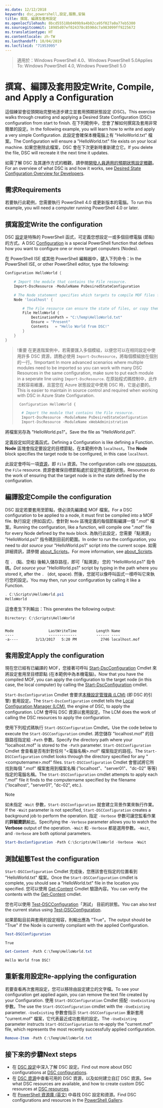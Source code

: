 ```yaml
---
ms.date: 12/12/2018
keywords: dsc,powershell,設定,服務,安裝
title: 撰寫、編譯及套用設定
ms.openlocfilehash: 8bcd55518b0409b9a4b02ca95f027a0a77eb5300
ms.sourcegitcommit: 18985d07ef024378c8590dc7a983099ff9225672
ms.translationtype: HT
ms.contentlocale: zh-TW
ms.lasthandoff: 10/04/2019
ms.locfileid: "71953995"
---
```

> <span data-ttu-id="730c0-103">適用於：Windows PowerShell 4.0、Windows PowerShell 5.0</span><span class="sxs-lookup"><span data-stu-id="730c0-103">Applies To: Windows PowerShell 4.0, Windows PowerShell 5.0</span></span>

# <a name="write-compile-and-apply-a-configuration"></a><span data-ttu-id="730c0-104">撰寫、編譯及套用設定</span><span class="sxs-lookup"><span data-stu-id="730c0-104">Write, Compile, and Apply a Configuration</span></span>

<span data-ttu-id="730c0-105">這個練習會從頭開始完整地逐步建立並套用預期狀態設定 (DSC)。</span><span class="sxs-lookup"><span data-stu-id="730c0-105">This exercise walks through creating and applying a Desired State Configuration (DSC) configuration from start to finish.</span></span>
<span data-ttu-id="730c0-106">在下列範例中，您會了解如何撰寫及套用非常簡單的設定。</span><span class="sxs-lookup"><span data-stu-id="730c0-106">In the following example, you will learn how to write and apply a very simple Configuration.</span></span> <span data-ttu-id="730c0-107">此設定會確保本機電腦上有 "HelloWorld.txt" 檔案。</span><span class="sxs-lookup"><span data-stu-id="730c0-107">The Configuration will ensure a "HelloWorld.txt" file exists on your local machine.</span></span> <span data-ttu-id="730c0-108">如果您刪除此檔案，DSC 會在下次更新時重新建立它。</span><span class="sxs-lookup"><span data-stu-id="730c0-108">If you delete the file, DSC will recreate it the next time it updates.</span></span>

<span data-ttu-id="730c0-109">如需了解 DSC 及其運作方式的概觀，請參閱[開發人員適用的預期狀態設定概觀](../overview/overview.md)。</span><span class="sxs-lookup"><span data-stu-id="730c0-109">For an overview of what DSC is and how it works, see [Desired State Configuration Overview for Developers](../overview/overview.md).</span></span>

## <a name="requirements"></a><span data-ttu-id="730c0-110">需求</span><span class="sxs-lookup"><span data-stu-id="730c0-110">Requirements</span></span>

<span data-ttu-id="730c0-111">若要執行此範例，您需要執行 PowerShell 4.0 或更新版本的電腦。</span><span class="sxs-lookup"><span data-stu-id="730c0-111">To run this example, you will need a computer running PowerShell 4.0 or later.</span></span>

## <a name="write-the-configuration"></a><span data-ttu-id="730c0-112">撰寫設定</span><span class="sxs-lookup"><span data-stu-id="730c0-112">Write the configuration</span></span>

<span data-ttu-id="730c0-113">DSC [設定](configurations.md)是特殊的 PowerShell 函式，可定義您想設定一或多個目標電腦 (節點) 的方式。</span><span class="sxs-lookup"><span data-stu-id="730c0-113">A DSC [Configuration](configurations.md) is a special PowerShell function that defines how you want to configure one or more target computers (Nodes).</span></span>

<span data-ttu-id="730c0-114">在 PowerShell ISE 或其他 PowerShell 編輯器中，鍵入下列命令：</span><span class="sxs-lookup"><span data-stu-id="730c0-114">In the PowerShell ISE, or other PowerShell editor, type the following:</span></span>

```powershell
Configuration HelloWorld {

    # Import the module that contains the File resource.
    Import-DscResource -ModuleName PsDesiredStateConfiguration

    # The Node statement specifies which targets to compile MOF files for, when this configuration is executed.
    Node 'localhost' {

        # The File resource can ensure the state of files, or copy them from a source to a destination with persistent updates.
        File HelloWorld {
            DestinationPath = "C:\Temp\HelloWorld.txt"
            Ensure = "Present"
            Contents   = "Hello World from DSC!"
        }
    }
}
```

> <span data-ttu-id="730c0-115">!重要 在更進階案例中，若需要匯入多個模組，以便您可以在相同設定中使用許多 DSC 資源，請務必使用 `Import-DscResource`，將每個模組放在個別的一行。</span><span class="sxs-lookup"><span data-stu-id="730c0-115">!Important In more advanced scenarios where multiple modules need to be imported so you can work with many DSC Resources in the same configuration, make sure to put each module in a seperate line using `Import-DscResource`.</span></span>
> <span data-ttu-id="730c0-116">在原始程式碼控制中，此作法較容易維護，且當您在 Azure 狀態設定中使用 DSC 時，它是必要的。</span><span class="sxs-lookup"><span data-stu-id="730c0-116">This is easier to maintain in source control and required when working with DSC in Azure State Configuration.</span></span>
>
> ```powershell
>  Configuration HelloWorld {
>
>   # Import the module that contains the File resource.
>   Import-DscResource -ModuleName PsDesiredStateConfiguration
>   Import-DscResource -ModuleName xWebAdministration
>
> ```

<span data-ttu-id="730c0-117">將檔案另存為 "HelloWorld.ps1"。</span><span class="sxs-lookup"><span data-stu-id="730c0-117">Save the file as "HelloWorld.ps1".</span></span>

<span data-ttu-id="730c0-118">定義設定如同定義函式。</span><span class="sxs-lookup"><span data-stu-id="730c0-118">Defining a Configuration is like defining a Function.</span></span> <span data-ttu-id="730c0-119">**Node** 區塊會指定要設定的目標節點，在本範例中為 `localhost`。</span><span class="sxs-lookup"><span data-stu-id="730c0-119">The **Node** block specifies the target node to be configured, in this case `localhost`.</span></span>

<span data-ttu-id="730c0-120">此設定會呼叫一項[資源](../resources/resources.md)，即 `File` 資源。</span><span class="sxs-lookup"><span data-stu-id="730c0-120">The configuration calls one [resources](../resources/resources.md), the `File` resource.</span></span> <span data-ttu-id="730c0-121">資源會確保目標節點處於設定所定義的狀態。</span><span class="sxs-lookup"><span data-stu-id="730c0-121">Resources do the work of ensuring that the target node is in the state defined by the configuration.</span></span>

## <a name="compile-the-configuration"></a><span data-ttu-id="730c0-122">編譯設定</span><span class="sxs-lookup"><span data-stu-id="730c0-122">Compile the configuration</span></span>

<span data-ttu-id="730c0-123">DSC 設定若要套用至節點，便必須先編譯成 MOF 檔案。</span><span class="sxs-lookup"><span data-stu-id="730c0-123">For a DSC configuration to be applied to a node, it must first be compiled into a MOF file.</span></span>
<span data-ttu-id="730c0-124">執行設定 (例如函式)，會針對 `Node` 區塊定義的每個節點編譯一個 ".mof" 檔案。</span><span class="sxs-lookup"><span data-stu-id="730c0-124">Running the configuration, like a function, will compile one ".mof" file for every Node defined by the `Node` block.</span></span>
<span data-ttu-id="730c0-125">為執行此設定，您需要「點溯源」  "HelloWorld.ps1" 指令碼到目前的範圍。</span><span class="sxs-lookup"><span data-stu-id="730c0-125">In order to run the configuration, you need to *dot source* your "HelloWorld.ps1" script into the current scope.</span></span>
<span data-ttu-id="730c0-126">如需詳細資訊，請參閱 [about_Scripts](/powershell/module/microsoft.powershell.core/about/about_scripts?view=powershell-6#script-scope-and-dot-sourcing)。</span><span class="sxs-lookup"><span data-stu-id="730c0-126">For more information, see [about_Scripts](/powershell/module/microsoft.powershell.core/about/about_scripts?view=powershell-6#script-scope-and-dot-sourcing).</span></span>

<!-- markdownlint-disable MD038 -->
<span data-ttu-id="730c0-127">在 `. ` (點、空格) 後輸入儲存路徑，即可「點溯源」  您的 "HelloWorld.ps1" 指令碼。</span><span class="sxs-lookup"><span data-stu-id="730c0-127">*Dot source* your "HelloWorld.ps1" script by typing in the path where you stored it, after the `. ` (dot, space).</span></span> <span data-ttu-id="730c0-128">然後，您就可以像呼叫函式一樣呼叫它來執行您的設定。</span><span class="sxs-lookup"><span data-stu-id="730c0-128">You may then, run your configuration by calling it like a Function.</span></span>
<!-- markdownlint-enable MD038 -->

```powershell
. C:\Scripts\HelloWorld.ps1
HelloWorld
```

<span data-ttu-id="730c0-129">這會產生下列輸出：</span><span class="sxs-lookup"><span data-stu-id="730c0-129">This generates the following output:</span></span>

```output
Directory: C:\Scripts\HelloWorld


Mode                LastWriteTime         Length Name
----                -------------         ------ ----
-a----        3/13/2017   5:20 PM           2746 localhost.mof
```

## <a name="apply-the-configuration"></a><span data-ttu-id="730c0-130">套用設定</span><span class="sxs-lookup"><span data-stu-id="730c0-130">Apply the configuration</span></span>

<span data-ttu-id="730c0-131">現在您已經有已編譯的 MOF，您接著可呼叫 [Start-DscConfiguration](/powershell/module/psdesiredstateconfiguration/start-dscconfiguration) Cmdlet 來將設定套用至目標節點 (在本範例中為本機電腦)。</span><span class="sxs-lookup"><span data-stu-id="730c0-131">Now that you have the compiled MOF, you can apply the configuration to the target node (in this case, the local computer) by calling the [Start-DscConfiguration](/powershell/module/psdesiredstateconfiguration/start-dscconfiguration) cmdlet.</span></span>

<span data-ttu-id="730c0-132">`Start-DscConfiguration` Cmdlet 會要求[本機設定管理員 (LCM)](../managing-nodes/metaConfig.md) (即 DSC 的引擎) 套用設定。</span><span class="sxs-lookup"><span data-stu-id="730c0-132">The `Start-DscConfiguration` cmdlet tells the [Local Configuration Manager (LCM)](../managing-nodes/metaConfig.md), the engine of DSC, to apply the configuration.</span></span>
<span data-ttu-id="730c0-133">LCM 會呼叫 DSC 資源以套用設定。</span><span class="sxs-lookup"><span data-stu-id="730c0-133">The LCM does the work of calling the DSC resources to apply the configuration.</span></span>

<span data-ttu-id="730c0-134">使用下列程式碼執行 `Start-DSCConfiguration` Cmdlet。</span><span class="sxs-lookup"><span data-stu-id="730c0-134">Use the code below to execute the `Start-DSCConfiguration` cmdlet.</span></span> <span data-ttu-id="730c0-135">將您儲存 "localhost.mof" 的目錄路徑指定給 `-Path` 參數。</span><span class="sxs-lookup"><span data-stu-id="730c0-135">Specify the directory path where your "localhost.mof" is stored to the `-Path` parameter.</span></span> <span data-ttu-id="730c0-136">`Start-DSCConfiguration` Cmdlet 會查看是否有針對任何 "\<電腦名稱\>.mof" 檔案指定的路徑。</span><span class="sxs-lookup"><span data-stu-id="730c0-136">The `Start-DSCConfiguration` cmdlet looks through the directory specified for any "\<computername\>.mof" files.</span></span> <span data-ttu-id="730c0-137">`Start-DSCConfiguration` Cmdlet 會嘗試將它所找到每個 ".mof" 檔案套用到檔案名稱 ("localhost"、"server01"、"dc-02" 等等) 指定的電腦名稱。</span><span class="sxs-lookup"><span data-stu-id="730c0-137">The `Start-DSCConfiguration` cmdlet attempts to apply each ".mof" file it finds to the computername specified by the filename ("localhost", "server01", "dc-02", etc.).</span></span>

> [!NOTE]
> <span data-ttu-id="730c0-138">如未指定 `-Wait` 參數，`Start-DSCConfiguration` 就會建立背景作業來執行作業。</span><span class="sxs-lookup"><span data-stu-id="730c0-138">If the `-Wait` parameter is not specified, `Start-DSCConfiguration` creates a background job to perform the operation.</span></span> <span data-ttu-id="730c0-139">指定 `-Verbose` 參數可讓您監看作業的**詳細資訊**輸出。</span><span class="sxs-lookup"><span data-stu-id="730c0-139">Specifying the `-Verbose` parameter allows you to watch the **Verbose** output of the operation.</span></span> <span data-ttu-id="730c0-140">`-Wait` 和 `-Verbose` 都是選用參數。</span><span class="sxs-lookup"><span data-stu-id="730c0-140">`-Wait`, and `-Verbose` are both optional parameters.</span></span>

```powershell
Start-DscConfiguration -Path C:\Scripts\HelloWorld -Verbose -Wait
```

## <a name="test-the-configuration"></a><span data-ttu-id="730c0-141">測試組態</span><span class="sxs-lookup"><span data-stu-id="730c0-141">Test the configuration</span></span>

<span data-ttu-id="730c0-142">`Start-DSCConfiguration` Cmdlet 完成後，您應該會在指定的位置看到 "HelloWorld.txt" 檔案。</span><span class="sxs-lookup"><span data-stu-id="730c0-142">Once the `Start-DSCConfiguration` cmdlet is complete, you should see a "HelloWorld.txt" file in the location you specified.</span></span> <span data-ttu-id="730c0-143">您可以使用 [Get-Content](/powershell/module/microsoft.powershell.management/get-content) Cmdlet 驗證內容。</span><span class="sxs-lookup"><span data-stu-id="730c0-143">You can verify the contents with the [Get-Content](/powershell/module/microsoft.powershell.management/get-content) cmdlet.</span></span>

<span data-ttu-id="730c0-144">您也可以使用 [Test-DSCConfiguration](/powershell/module/psdesiredstateconfiguration/Test-DSCConfiguration)「測試」  目前的狀態。</span><span class="sxs-lookup"><span data-stu-id="730c0-144">You can also *test* the current status using [Test-DSCConfiguration](/powershell/module/psdesiredstateconfiguration/Test-DSCConfiguration).</span></span>

<span data-ttu-id="730c0-145">如果節點目前與套用的設定相容，則輸出應為 "True"。</span><span class="sxs-lookup"><span data-stu-id="730c0-145">The output should be "True" if the Node is currently compliant with the applied Configuration.</span></span>

```powershell
Test-DSCConfiguration
```

```output
True
```

```powershell
Get-Content -Path C:\Temp\HelloWorld.txt
```

```output
Hello World from DSC!
```

## <a name="re-applying-the-configuration"></a><span data-ttu-id="730c0-146">重新套用設定</span><span class="sxs-lookup"><span data-stu-id="730c0-146">Re-applying the configuration</span></span>

<span data-ttu-id="730c0-147">若要查看再次套用設定，您可以移除由設定建立的文字檔。</span><span class="sxs-lookup"><span data-stu-id="730c0-147">To see your configuration get applied again, you can remove the text file created by your Configuration.</span></span> <span data-ttu-id="730c0-148">使用 `Start-DSCConfiguration` Cmdlet 搭配 `-UseExisting` 參數。</span><span class="sxs-lookup"><span data-stu-id="730c0-148">The use the `Start-DSCConfiguration` cmdlet with the `-UseExisting` parameter.</span></span> <span data-ttu-id="730c0-149">`-UseExisting` 參數會指示 `Start-DSCConfiguration` 重新套用 "current.mof" 檔案，它代表最近成功套用的設定。</span><span class="sxs-lookup"><span data-stu-id="730c0-149">The `-UseExisting` parameter instructs `Start-DSCConfiguration` to re-apply the "current.mof" file, which represents the most recently successfully applied configuration.</span></span>

```powershell
Remove-Item -Path C:\Temp\HelloWorld.txt
```

## <a name="next-steps"></a><span data-ttu-id="730c0-150">接下來的步驟</span><span class="sxs-lookup"><span data-stu-id="730c0-150">Next steps</span></span>

- <span data-ttu-id="730c0-151">在 [DSC 設定](configurations.md)中深入了解 DSC 設定。</span><span class="sxs-lookup"><span data-stu-id="730c0-151">Find out more about DSC configurations at [DSC configurations](configurations.md).</span></span>
- <span data-ttu-id="730c0-152">在 [DSC 資源](../resources/resources.md)中查看可用的 DSC 資源，以及如何建立自訂 DSC 資源。</span><span class="sxs-lookup"><span data-stu-id="730c0-152">See what DSC resources are available, and how to create custom DSC resources at [DSC resources](../resources/resources.md).</span></span>
- <span data-ttu-id="730c0-153">在 [PowerShell 資源庫 (英文)](https://www.powershellgallery.com/) 中尋找 DSC 設定和資源。</span><span class="sxs-lookup"><span data-stu-id="730c0-153">Find DSC configurations and resources in the [PowerShell Gallery](https://www.powershellgallery.com/).</span></span>
